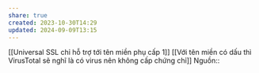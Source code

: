 ```yaml
---
share: true
created: 2023-10-30T14:29
updated: 2024-09-09T13:15
---
```

[[Universal SSL chỉ hỗ trợ tới tên miền phụ cấp 1]]
[[Với tên miền có dấu thì VirusTotal sẽ nghĩ là có virus nên không cấp chứng chỉ]]
Nguồn:: 